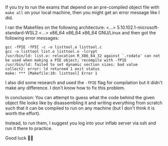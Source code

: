 If you try to run the exams that depend on an pre-compiled object file with `make all` on your local machine, then you might get an error message like I did.

I ran the Makefiles on the following architecture: <...> 5.10.102.1-microsoft-standard-WSL2 <...> x86_64 x86_64 x86_64 GNU/Linux and then got the following error messages:
```
gcc -fPIE -fPIC -c -o listtool.o listtool.c 
gcc -o listtool list.o listtool.o -lcrypt
/usr/bin/ld: list.o: relocation R_X86_64_32 against `.rodata' can not be used when making a PIE object; recompile with -fPIE
/usr/bin/ld: failed to set dynamic section sizes: bad value
collect2: error: ld returned 1 exit status
make: *** [Makefile:10: listtool] Error 1
```

I also did some research and used the `-fPIE` flag for compilation but it didn't make any difference.
I don't know how to fix this problem.

In conclusion: You can attempt to guess what the code behind the given object file looks like by disassembling it and writing everything from scratch such that it can be compiled to run on any machine (but I don't think it is worth the effort).

Instead, to run them, I suggest you log into your inflab server via ssh and run it there to practice.

Good luck 🌈🐸

